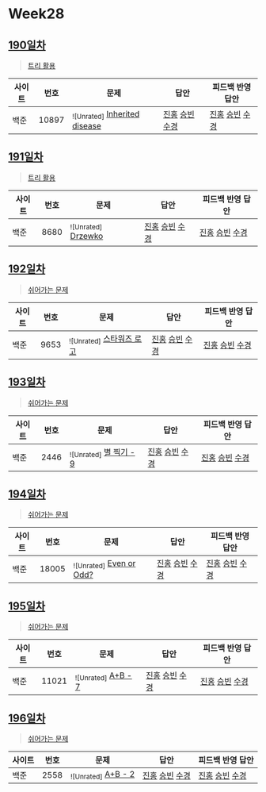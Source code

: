 # Week28

## [190일차](Day190)

> [트리 활용](https://www.acmicpc.net/group/workbook/view/9797/34886)

| 사이트 | 번호  | 문제                                                       | 답안                                                                                          | 피드백 반영 답안                                                                                       |
| ------ | ----- | ---------------------------------------------------------- | --------------------------------------------------------------------------------------------- | ------------------------------------------------------------------------------------------------------ |
| 백준   | 10897 | <sub>![Unrated]</sub> [Inherited disease](https://www.acmicpc.net/problem/10897) | [진홍](Day190/boj10897_kjh.java) [승빈](Day190/boj10897_wsb.java) [수경](Day190/boj10897_hsk.js) | [진홍](Day190/boj10897_kjh_fb.java) [승빈](Day190/boj10897_wsb_fb.java) [수경](Day190/boj10897_hsk_fb.js) |

## [191일차](Day191)

> [트리 활용](https://www.acmicpc.net/group/workbook/view/9797/34950)

| 사이트 | 번호 | 문제                                            | 답안                                                                                       | 피드백 반영 답안                                                                           |
| ------ | ---- | ----------------------------------------------- | ------------------------------------------------------------------------------------------ | ------------------------------------------------------------------------------------------ |
| 백준   | 8680 | <sub>![Unrated]</sub> [Drzewko](https://www.acmicpc.net/problem/8680) | [진홍](Day191/boj8680_kjh.java) [승빈](Day191/boj8680_wsb.java) [수경](Day191/boj8680_hsk.js) | [진홍](Day191/boj8680_kjh.java) [승빈](Day191/boj8680_wsb.java) [수경](Day191/boj8680_hsk.js) |

## [192일차](Day192)

> [쉬어가는 문제](https://www.acmicpc.net/group/workbook/view/9797/34963)

| 사이트 | 번호 | 문제                                                  | 답안                                                                                       | 피드백 반영 답안                                                                           |
| ------ | ---- | ----------------------------------------------------- | ------------------------------------------------------------------------------------------ | ------------------------------------------------------------------------------------------ |
| 백준   | 9653 | <sub>![Unrated]</sub> [스타워즈 로고](https://www.acmicpc.net/problem/9653) | [진홍](Day192/boj9653_kjh.java) [승빈](Day192/boj9653_wsb.java) [수경](Day192/boj9653_hsk.js) | [진홍](Day192/boj9653_kjh.java) [승빈](Day192/boj9653_wsb.java) [수경](Day192/boj9653_hsk.js) |

## [193일차](Day193)

> [쉬어가는 문제](https://www.acmicpc.net/group/workbook/view/9797/35019)

| 사이트 | 번호 | 문제                                                | 답안                                                                                       | 피드백 반영 답안                                                                      |
| ------ | ---- | --------------------------------------------------- | ------------------------------------------------------------------------------------------ | ------------------------------------------------------------------------------------- |
| 백준   | 2446 | <sub>![Unrated]</sub> [별 찍기 - 9](https://www.acmicpc.net/problem/2446) | [진홍](Day193/boj2446_kjh.java) [승빈](Day193/boj2446_wsb.java) [수경](Day193/boj2446_hsk.js) | [진홍](Day193/boj2446_kjh) [승빈](Day193/boj2446_wsb.java) [수경](Day193/boj2446_hsk.js) |

## [194일차](Day194)

> [쉬어가는 문제](https://www.acmicpc.net/group/workbook/view/9797/35065)

| 사이트 | 번호  | 문제                                                  | 답안                                                                                          | 피드백 반영 답안                                                                         |
| ------ | ----- | ----------------------------------------------------- | --------------------------------------------------------------------------------------------- | ---------------------------------------------------------------------------------------- |
| 백준   | 18005 | <sub>![Unrated]</sub> [Even or Odd?](https://www.acmicpc.net/problem/18005) | [진홍](Day194/boj18005_kjh.java) [승빈](Day194/boj18005_wsb.java) [수경](Day194/boj18005_hsk.js) | [진홍](Day194/boj18005_kjh) [승빈](Day194/boj18005_wsb.java) [수경](Day194/boj18005_hsk.js) |

## [195일차](Day195)

> [쉬어가는 문제](https://www.acmicpc.net/group/workbook/view/9797/35069)

| 사이트 | 번호  | 문제                                             | 답안                                                                                          | 피드백 반영 답안                                                                              |
| ------ | ----- | ------------------------------------------------ | --------------------------------------------------------------------------------------------- | --------------------------------------------------------------------------------------------- |
| 백준   | 11021 | <sub>![Unrated]</sub> [A+B - 7](https://www.acmicpc.net/problem/11021) | [진홍](Day195/boj11021_kjh.java) [승빈](Day195/boj11021_wsb.java) [수경](Day195/boj11021_hsk.js) | [진홍](Day195/boj11021_kjh.java) [승빈](Day195/boj11021_wsb.java) [수경](Day195/boj11021_hsk.js) |

## [196일차](Day196)

> [쉬어가는 문제](https://www.acmicpc.net/group/workbook/view/9797/35104)

| 사이트 | 번호 | 문제                                            | 답안                                                                                       | 피드백 반영 답안 |
| ------ | ---- | ----------------------------------------------- | ------------------------------------------------------------------------------------------ | ---------------- |
| 백준   | 2558 | <sub>![Unrated]</sub> [A+B - 2](https://www.acmicpc.net/problem/2558) | [진홍](Day196/boj2558_kjh.java) [승빈](Day196/boj2558_wsb.java) [수경](Day196/boj2558_hsk.js) | [진홍](Day196/boj2558_kjh.java) [승빈](Day196/boj2558_wsb.java) [수경](Day196/boj2558_hsk.js)  |
